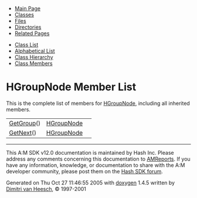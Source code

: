 <div class="tabs">

- [Main Page](index.md)
- <span id="current">[Classes](annotated.md)</span>
- [Files](files.md)
- [Directories](dirs.md)
- [Related Pages](pages.md)

</div>

<div class="tabs">

- [Class List](annotated.md)
- [Alphabetical List](classes.md)
- [Class Hierarchy](hierarchy.md)
- [Class Members](functions.md)

</div>

# HGroupNode Member List

This is the complete list of members for <a href="classHGroupNode.md" class="el">HGroupNode</a>, including all inherited members.

|  |  |  |
|----|----|----|
| <a href="classHGroupNode.md#de8f964adca8147ca8c157c34aea6f7e" class="el">GetGroup</a>() | <a href="classHGroupNode.md" class="el">HGroupNode</a> |  |
| <a href="classHGroupNode.md#0d4ba4036cc2dcca8c73cdde356797cd" class="el">GetNext</a>() | <a href="classHGroupNode.md" class="el">HGroupNode</a> |  |

------------------------------------------------------------------------

<span class="small">This A:M SDK v12.0 documentation is maintained by Hash Inc. Please address any comments concerning this documentation to [AMReports](http://www.hash.com/reports). If you have any information, knowledge, or documentation to share with the A:M developer community, please post them on the [Hash SDK forum](http://www.hash.com/forums/index.php?showforum=11).</span>

Generated on Thu Oct 27 11:46:55 2005 with [<span class="image placeholder" original-image-src="doxygen.png" original-image-title="" height="45" width="100" align="middle" border="0">doxygen</span>](http://www.doxygen.org/index.html) 1.4.5 written by [Dimitri van Heesch](mailto:dimitri@stack.nl), © 1997-2001
